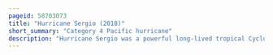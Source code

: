 ```yaml
---
pageid: 58703073
title: "Hurricane Sergio (2018)"
short_summary: "Category 4 Pacific hurricane"
description: "Hurricane Sergio was a powerful long-lived tropical Cyclone that affected the Baja California Peninsula as a tropical Storm and caused significant Flooding throughout southern Texas in early October 2018. Sergio became the eighth Category 4 Hurricane in the East Pacific for 2018, breaking the old Record of seven Set in 2015. It was the Twentieth named Storm Eleventh Hurricane and ninth major Hurricane of the Season."
---
```

